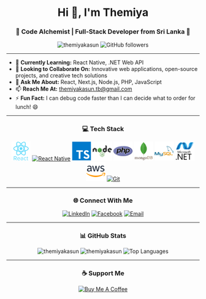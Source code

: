 <h1 align="center">Hi 👋, I'm Themiya</h1>
<h3 align="center">🌟 Code Alchemist | Full-Stack Developer from Sri Lanka 🌴</h3>

<p align="center">
  <img src="https://komarev.com/ghpvc/?username=themiyakasun&label=Profile%20views&color=0e75b6&style=flat" alt="themiyakasun" />
  <img src="https://img.shields.io/github/followers/themiyakasun?label=Followers&style=social" alt="GitHub followers" />
</p>

---

- 🌱 **Currently Learning:** React Native, .NET Web API  
- 👯 **Looking to Collaborate On:** Innovative web applications, open-source projects, and creative tech solutions  
- 💬 **Ask Me About:** React, Next.js, Node.js, PHP, JavaScript  
- 📫 **Reach Me At:** themiyakasun.tb@gmail.com  
- ⚡ **Fun Fact:** I can debug code faster than I can decide what to order for lunch! 😄  

---

<h3 align="center">💻 Tech Stack</h3>
<p align="center">
  <a href="https://reactjs.org/" target="_blank" rel="noreferrer"><img src="https://raw.githubusercontent.com/devicons/devicon/master/icons/react/react-original-wordmark.svg" alt="React" width="50" height="50"/></a>
  <a href="https://reactnative.dev/" target="_blank" rel="noreferrer"><img src="https://reactnative.dev/img/header_logo.svg" alt="React Native" width="50" height="50"/></a>
  <a href="https://www.typescriptlang.org/" target="_blank" rel="noreferrer"><img src="https://raw.githubusercontent.com/devicons/devicon/master/icons/typescript/typescript-original.svg" alt="TypeScript" width="50" height="50"/></a>
  <a href="https://nodejs.org/" target="_blank" rel="noreferrer"><img src="https://raw.githubusercontent.com/devicons/devicon/master/icons/nodejs/nodejs-original-wordmark.svg" alt="Node.js" width="50" height="50"/></a>
  <a href="https://www.php.net/" target="_blank" rel="noreferrer"><img src="https://raw.githubusercontent.com/devicons/devicon/master/icons/php/php-original.svg" alt="PHP" width="50" height="50"/></a>
  <a href="https://www.mongodb.com/" target="_blank" rel="noreferrer"><img src="https://raw.githubusercontent.com/devicons/devicon/master/icons/mongodb/mongodb-original-wordmark.svg" alt="MongoDB" width="50" height="50"/></a>
  <a href="https://www.mysql.com/" target="_blank" rel="noreferrer"><img src="https://raw.githubusercontent.com/devicons/devicon/master/icons/mysql/mysql-original-wordmark.svg" alt="MySQL" width="50" height="50"/></a>
  <a href="https://dotnet.microsoft.com/" target="_blank" rel="noreferrer"><img src="https://raw.githubusercontent.com/devicons/devicon/master/icons/dot-net/dot-net-original-wordmark.svg" alt=".NET" width="50" height="50"/></a>
  <a href="https://aws.amazon.com/" target="_blank" rel="noreferrer"><img src="https://raw.githubusercontent.com/devicons/devicon/master/icons/amazonwebservices/amazonwebservices-original-wordmark.svg" alt="AWS" width="50" height="50"/></a>
  <a href="https://git-scm.com/" target="_blank" rel="noreferrer"><img src="https://www.vectorlogo.zone/logos/git-scm/git-scm-icon.svg" alt="Git" width="50" height="50"/></a>
</p>

---

<h3 align="center">🌐 Connect With Me</h3>
<p align="center">
  <a href="https://linkedin.com/in/themiya-kasun" target="blank"><img src="https://raw.githubusercontent.com/rahuldkjain/github-profile-readme-generator/master/src/images/icons/Social/linked-in-alt.svg" alt="LinkedIn" height="40" width="40" /></a>
  <a href="https://fb.com/themiya.kasun" target="blank"><img src="https://raw.githubusercontent.com/rahuldkjain/github-profile-readme-generator/master/src/images/icons/Social/facebook.svg" alt="Facebook" height="40" width="40" /></a>
  <a href="mailto:themiyakasun.tb@gmail.com" target="blank"><img src="https://cdn-icons-png.flaticon.com/512/732/732200.png" alt="Email" height="40" width="40" /></a>
</p>

---

<h3 align="center">📊 GitHub Stats</h3>
<p align="center">
  <img src="https://github-readme-stats.vercel.app/api?username=themiyakasun&show_icons=true&locale=en" alt="themiyakasun" />
  <img src="https://github-readme-streak-stats.herokuapp.com/?user=themiyakasun&" alt="themiyakasun" />
  <img src="https://github-readme-stats.vercel.app/api/top-langs?username=themiyakasun&show_icons=true&locale=en&layout=compact" alt="Top Languages" />
</p>

---

<h3 align="center">☕ Support Me</h3>
<p align="center">
  <a href="https://www.buymeacoffee.com/themiya"><img src="https://cdn.buymeacoffee.com/buttons/v2/default-yellow.png" height="50" width="210" alt="Buy Me A Coffee" /></a>
</p>
